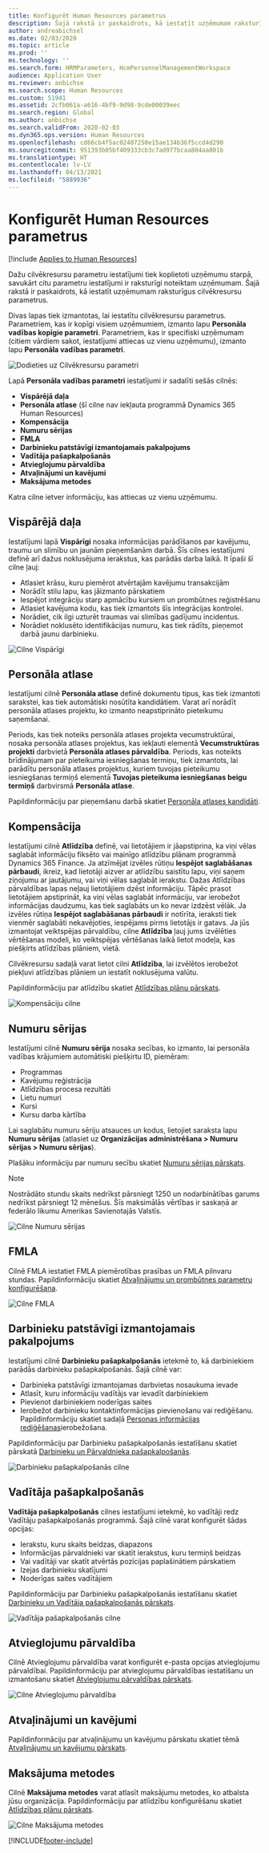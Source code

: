 ```yaml
---
title: Konfigurēt Human Resources parametrus
description: Šajā rakstā ir paskaidrots, kā iestatīt uzņēmumam raksturīgus parametrus programmā Dynamics 365 Human Resources.
author: andreabichsel
ms.date: 02/03/2020
ms.topic: article
ms.prod: ''
ms.technology: ''
ms.search.form: HRMParameters, HcmPersonnelManagementWorkspace
audience: Application User
ms.reviewer: anbichse
ms.search.scope: Human Resources
ms.custom: 51941
ms.assetid: 2cfb061a-a616-4bf9-9d98-9cde00039eec
ms.search.region: Global
ms.author: anbichse
ms.search.validFrom: 2020-02-03
ms.dyn365.ops.version: Human Resources
ms.openlocfilehash: cd66cb4f5ac02407250e15ae134b36f5ccd4d290
ms.sourcegitcommit: 951393b05bf409333cb3c7ad977bcaa804aa801b
ms.translationtype: HT
ms.contentlocale: lv-LV
ms.lasthandoff: 04/13/2021
ms.locfileid: "5889936"
---
```

# <a name="configure-human-resources-parameters"></a>Konfigurēt Human Resources parametrus

[!include [Applies to Human Resources](../includes/applies-to-hr.md)]

Dažu cilvēkresursu parametru iestatījumi tiek koplietoti uzņēmumu starpā, savukārt citu parametru iestatījumi ir raksturīgi noteiktam uzņēmumam. Šajā rakstā ir paskaidrots, kā iestatīt uzņēmumam raksturīgus cilvēkresursu parametrus.

Divas lapas tiek izmantotas, lai iestatītu cilvēkresursu parametrus. Parametriem, kas ir kopīgi visiem uzņēmumiem, izmanto lapu **Personāla vadības kopīgie parametri**. Parametriem, kas ir specifiski uzņēmumam (citiem vārdiem sakot, iestatījumi attiecas uz vienu uzņēmumu), izmanto lapu **Personāla vadības parametri**.

![Dodieties uz Cilvēkresursu parametri](./media/hr-employee-self-service-human-resources-parameters.png)

Lapā **Personāla vadības parametri** iestatījumi ir sadalīti sešās cilnēs:

- **Vispārējā daļa**
- **Personāla atlase** (šī cilne nav iekļauta programmā Dynamics 365 Human Resources)
- **Kompensācija**
- **Numuru sērijas**
- **FMLA**
- **Darbinieku patstāvīgi izmantojamais pakalpojums**
- **Vadītāja pašapkalpošanās**
- **Atvieglojumu pārvaldība**
- **Atvaļinājumi un kavējumi**
- **Maksājuma metodes**

Katra cilne ietver informāciju, kas attiecas uz vienu uzņēmumu.

## <a name="general"></a>Vispārējā daļa

Iestatījumi lapā **Vispārīgi** nosaka informācijas parādīšanos par kavējumu, traumu un slimību un jaunām pieņemšanām darbā. Šīs cilnes iestatījumi definē arī dažus noklusējuma ierakstus, kas parādās darba laikā. It īpaši šī cilne ļauj:

- Atlasiet krāsu, kuru piemērot atvērtajām kavējumu transakcijām
- Norādīt stilu lapu, kas jāizmanto pārskatiem
- Iespējot integrāciju starp apmācību kursiem un prombūtnes reģistrēšanu
- Atlasiet kavējuma kodu, kas tiek izmantots šīs integrācijas kontrolei.
- Norādiet, cik ilgi uzturēt traumas vai slimības gadījumu incidentus.
- Norādiet noklusēto identifikācijas numuru, kas tiek rādīts, pieņemot darbā jaunu darbinieku.

![Cilne Vispārīgi](./media/hr-setup-parameters-general.png)

## <a name="recruitment"></a>Personāla atlase

Iestatījumi cilnē **Personāla atlase** definē dokumentu tipus, kas tiek izmantoti sarakstei, kas tiek automātiski nosūtīta kandidātiem. Varat arī norādīt personāla atlases projektu, ko izmanto neapstiprināto pieteikumu saņemšanai.

Periods, kas tiek noteiks personāla atlases projekta vecumstruktūrai, nosaka personāla atlases projektus, kas iekļauti elementā **Vecumstruktūras projekti** darbvietā **Personāla atlases pārvaldība**. Periods, kas noteikts brīdinājumam par pieteikuma iesniegšanas termiņu, tiek izmantots, lai parādītu personāla atlases projektus, kuriem tuvojas pieteikumu iesniegšanas termiņš elementā **Tuvojas pieteikuma iesniegšanas beigu termiņš** darbvirsmā **Personāla atlase**.

Papildinformāciju par pieņemšanu darbā skatiet [Personāla atlases kandidāti](hr-personnel-recruit.md).

## <a name="compensation"></a>Kompensācija

Iestatījumi cilnē **Atlīdzība** definē, vai lietotājiem ir jāapstiprina, ka viņi vēlas saglabāt informāciju fiksēto vai mainīgo atlīdzību plānam programmā Dynamics 365 Finance. Ja atzīmējat izvēles rūtiņu **Iespējot saglabāšanas pārbaudi**, ikreiz, kad lietotāji aizver ar atlīdzību saistītu lapu, viņi saņem ziņojumu ar jautājumu, vai viņi vēlas saglabāt ierakstu. Dažas Atlīdzības pārvaldības lapas neļauj lietotājiem dzēst informāciju. Tāpēc prasot lietotājiem apstiprināt, ka viņi vēlas saglabāt informāciju, var ierobežot informācijas daudzumu, kas tiek saglabāts un ko nevar izdzēst vēlāk. Ja izvēles rūtiņa **Iespējot saglabāšanas pārbaudi** ir notīrīta, ieraksti tiek vienmēr saglabāti nekavējoties, iespējams pirms lietotājs ir gatavs. Ja jūs izmantojat veiktspējas pārvaldību, cilne **Atlīdzība** ļauj jums izvēlēties vērtēšanas modeli, ko veiktspējas vērtēšanas laikā lietot modeļa, kas piešķirts atlīdzības plāniem, vietā.

Cilvēkresursu sadaļā varat lietot cilni **Atlīdzība**, lai izvēlētos ierobežot piekļuvi atlīdzības plāniem un iestatīt noklusējuma valūtu.

Papildinformāciju par atlīdzību skatiet [Atlīdzības plānu pārskats](hr-compensation-overview.md).

![Kompensāciju cilne](./media/hr-setup-parameters-compensation.png)

## <a name="number-sequences"></a>Numuru sērijas

Iestatījumi cilnē **Numuru sērija** nosaka secības, ko izmanto, lai personāla vadības krājumiem automātiski piešķirtu ID, piemēram:

- Programmas
- Kavējumu reģistrācija
- Atlīdzības procesa rezultāti
- Lietu numuri
- Kursi
- Kursu darba kārtība

Lai saglabātu numuru sēriju atsauces un kodus, lietojiet saraksta lapu **Numuru sērijas** (atlasiet uz **Organizācijas administrēšana > Numuru sērijas > Numuru sērijas**).

Plašāku informāciju par numuru secību skatiet [Numuru sērijas pārskats](../fin-ops-core/fin-ops/organization-administration/number-sequence-overview.md?toc=%2fdynamics365%2fhuman-resources%2ftoc.json).

> [!NOTE]
> Nostrādāto stundu skaits nedrīkst pārsniegt 1250 un nodarbinātības garums nedrīkst pārsniegt 12 mēnešus. Šīs maksimālās vērtības ir saskaņā ar federālo likumu Amerikas Savienotajās Valstīs.

![Cilne Numuru sērijas](./media/hr-setup-parameters-number-sequences.png)

## <a name="fmla"></a>FMLA

Cilnē FMLA iestatiet FMLA piemērotības prasības un FMLA pilnvaru stundas. Papildinformāciju skatiet [Atvaļinājumu un prombūtnes parametru konfigurēšana](hr-leave-and-absence-parameters.md).

![Cilne FMLA](./media/hr-setup-parameters-fmla.png)

## <a name="employee-self-service"></a>Darbinieku patstāvīgi izmantojamais pakalpojums

Iestatījumi cilnē **Darbinieku pašapkalpošanās** ietekmē to, kā darbiniekiem parādās darbinieku pašapkalpošanās. Šajā cilnē var:

- Darbinieka patstāvīgi izmantojamas darbvietas nosaukuma ievade
- Atlasīt, kuru informāciju vadītājs var ievadīt darbiniekiem
- Pievienot darbiniekiem noderīgas saites
- Ierobežot darbinieku kontaktinformācijas pievienošanu vai rediģēšanu. Papildinformāciju skatiet sadaļā [Personas informācijas rediģēšanas](hr-employee-self-service-restrict-editing.md)ierobežošana.

Papildinformāciju par Darbinieku pašapkalpošanās iestatīšanu skatiet pārskatā [Darbinieku un Pārvaldnieka pašapkalpošanās](hr-employee-manager-self-service-overview.md).

![Darbinieku pašapkalpošanās cilne](./media/hr-setup-parameters-employee-self-service.png)

## <a name="manager-self-service"></a>Vadītāja pašapkalpošanās

**Vadītāja pašapkalpošanās** cilnes iestatījumi ietekmē, ko vadītāji redz Vadītāju pašapkalpošanās programmā. Šajā cilnē varat konfigurēt šādas opcijas:

- Ierakstu, kuru skaits beidzas, diapazons
- Informācijas pārvaldnieki var skatīt ierakstus, kuru termiņš beidzas
- Vai vadītāji var skatīt atvērtās pozīcijas paplašinātiem pārskatiem
- Izejas darbinieku skatījumi
- Noderīgas saites vadītājiem

Papildinformāciju par Darbinieku pašapkalpošanās iestatīšanu skatiet [Darbinieku un Vadītāja pašapkalpošanās pārskats](hr-employee-manager-self-service-overview.md).

![Vadītāja pašapkalpošanās cilne](./media/hr-setup-parameters-manager-self-service.png)

## <a name="benefits-management"></a>Atvieglojumu pārvaldība

Cilnē Atvieglojumu pārvaldība varat konfigurēt e-pasta opcijas atvieglojumu pārvaldībai. Papildinformāciju par atvieglojumu pārvaldības iestatīšanu un izmantošanu skatiet [Atvieglojumu pārvaldības pārskats](hr-benefits-management-overview.md).

![Cilne Atvieglojumu pārvaldība](./media/hr-setup-parameters-benefits-management.png)

## <a name="leave-and-absence"></a>Atvaļinājumi un kavējumi

Papildinformāciju par atvaļinājumu un kavējumu pārskatu skatiet tēmā [Atvaļinājumu un kavējumu pārskats](hr-leave-and-absence-overview.md).

## <a name="payment-methods"></a>Maksājuma metodes

Cilnē **Maksājuma metodes** varat atlasīt maksājumu metodes, ko atbalsta jūsu organizācija. Papildinformāciju par atlīdzību konfigurēšanu skatiet [Atlīdzības plānu pārskats](hr-compensation-overview.md).

![Cilne Maksājuma metodes](./media/hr-setup-parameters-payment-methods.png)


[!INCLUDE[footer-include](../includes/footer-banner.md)]
